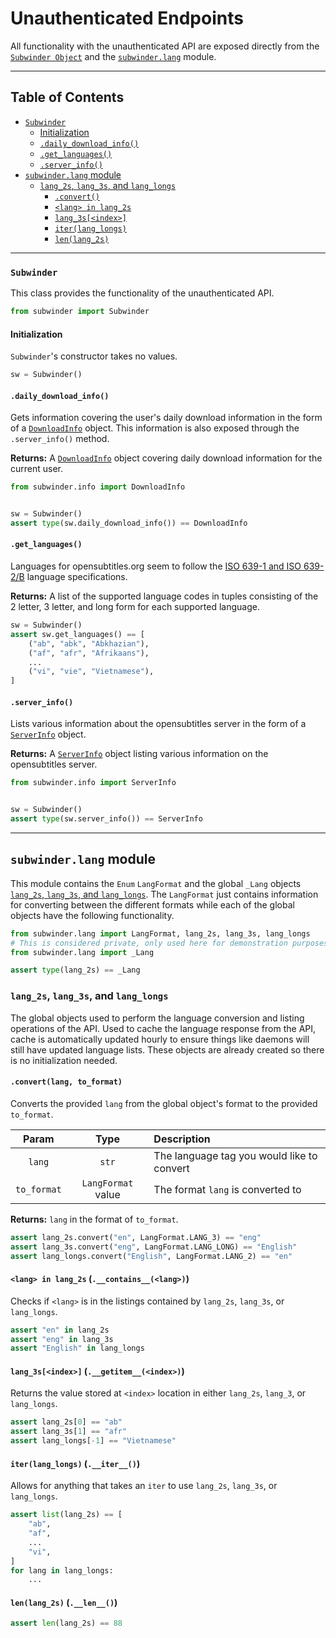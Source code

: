 # Unauthenticated Endpoints

All functionality with the unauthenticated API are exposed directly from the [`Subwinder Object`](#subwinder) and the [`subwinder.lang`](#subwinderlang-module) module.

---

## Table of Contents

* [`Subwinder`](#subwinder)
    * [Initialization](#initialization)
    * [`.daily_download_info()`](#daily_download_info)
    * [`.get_languages()`](#get_languages)
    * [`.server_info()`](#server_info)
* [`subwinder.lang` module](#subwinderlang-module)
    * [`lang_2s`, `lang_3s`, and `lang_longs`](#lang_2s-lang_3s-and-lang_longs)
        * [`.convert()`](#convertlang-to_format)
        * [`<lang> in lang_2s`](#lang-in-lang_2s-__contains__lang)
        * [`lang_3s[<index>]`](#lang_3sindex-__getitem__index)
        * [`iter(lang_longs)`](#iterlang_longs-__iter__)
        * [`len(lang_2s)`](#lenlang_2s-__len__)

---

### `Subwinder`

This class provides the functionality of the unauthenticated API.

```python
from subwinder import Subwinder
```

#### Initialization

 `Subwinder`'s constructor takes no values.

```python
sw = Subwinder()
```

#### `.daily_download_info()`

Gets information covering the user's daily download information in the form of a [`DownloadInfo`](Custom-Classes.md#downloadinfo) object. This information is also exposed through the `.server_info()` method.

**Returns:** A [`DownloadInfo`](Custom-Classes.md#downloadinfo) object covering daily download information for the current user.

```python
from subwinder.info import DownloadInfo


sw = Subwinder()
assert type(sw.daily_download_info()) == DownloadInfo
```

#### `.get_languages()`

Languages for opensubtitles.org seem to follow the [ISO 639-1 and ISO 639-2/B](https://en.wikipedia.org/wiki/List_of_ISO_639-1_codes) language specifications.

**Returns:** A list of the supported language codes in tuples consisting of the 2 letter, 3 letter, and long form for each supported language.

```python
sw = Subwinder()
assert sw.get_languages() == [
    ("ab", "abk", "Abkhazian"),
    ("af", "afr", "Afrikaans"),
    ...
    ("vi", "vie", "Vietnamese"),
]
```

#### `.server_info()`

Lists various information about the opensubtitles server in the form of a [`ServerInfo`](Custom-Classes.md#serverinfo) object.

**Returns:** A [`ServerInfo`](Custom-Classes.md#serverinfo) object listing various information on the opensubtitles server.

```python
from subwinder.info import ServerInfo


sw = Subwinder()
assert type(sw.server_info()) == ServerInfo
```

---

## `subwinder.lang` module

This module contains the `Enum` `LangFormat` and the global `_Lang` objects [`lang_2s`, `lang_3s`, and `lang_longs`](#lang_2s-lang_3s-and-lang_longs). The `LangFormat` just contains information for converting between the different formats while each of the global objects have the following functionality.

```python
from subwinder.lang import LangFormat, lang_2s, lang_3s, lang_longs
# This is considered private, only used here for demonstration purposes
from subwinder.lang import _Lang

assert type(lang_2s) == _Lang
```

### `lang_2s`, `lang_3s`, and `lang_longs`

The global objects used to perform the language conversion and listing operations of the API. Used to cache the language response from the API, cache is automatically updated hourly to ensure things like daemons will still have updated language lists. These objects are already created so there is no initialization needed.

#### `.convert(lang, to_format)`

Converts the provided `lang` from the global object's format to the provided `to_format`.

| Param | Type | Description |
| :---: | :---: | :--- |
| `lang` | `str` | The language tag you would like to convert |
| `to_format` | `LangFormat` value | The format `lang` is converted to |

**Returns:** `lang` in the format of `to_format`.

```python
assert lang_2s.convert("en", LangFormat.LANG_3) == "eng"
assert lang_3s.convert("eng", LangFormat.LANG_LONG) == "English"
assert lang_longs.convert("English", LangFormat.LANG_2) == "en"
```

#### `<lang> in lang_2s` (`.__contains__(<lang>)`)

Checks if `<lang>` is in the listings contained by `lang_2s`, `lang_3s`, or `lang_longs`.

```python
assert "en" in lang_2s
assert "eng" in lang_3s
assert "English" in lang_longs
```

#### `lang_3s[<index>]` (`.__getitem__(<index>)`)

Returns the value stored at `<index>` location in either `lang_2s`, `lang_3`, or `lang_longs`.

```python
assert lang_2s[0] == "ab"
assert lang_3s[1] == "afr"
assert lang_longs[-1] == "Vietnamese"
```

#### `iter(lang_longs)` (`.__iter__()`)

Allows for anything that takes an `iter` to use `lang_2s`, `lang_3s`, or `lang_longs`.

```python
assert list(lang_2s) == [
    "ab",
    "af",
    ...
    "vi",
]
for lang in lang_longs:
    ...
```

#### `len(lang_2s)` (`.__len__()`)

```python
assert len(lang_2s) == 88
```
